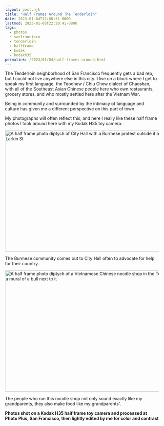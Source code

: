 ```yaml
---
layout: post.njk
title: "Half Frames Around The Tenderloin"
date: 2023-01-04T12:00:51-0800
lastmod: 2023-01-08T22:20:41-0800
tags: 
  - photos
  - sanfrancisco
  - tenderloin
  - halfframe
  - kodak
  - kodakh35
permalink: /2023/01/04/half-frames-around.html
---
```

The Tenderloin neighborhood of San Francisco frequently gets a bad rep, but I could not live anywhere else in this city. I live on a block where I get to speak my first language, the Teochew / Chiu Chow dialect of Chaoshan, with all of the Southeast Asian Chinese people here who own restaurants, grocery stores, and who mostly settled here after the Vietnam War.

Being in community and surrounded by the intimacy of language and culture has given me a different perspective on this part of town. 

My photographs will often reflect this, and here I really like these half frame photos I took around here with my Kodak H35 toy camera.

<img src="/photos/uploads/2c5ea91eac.jpg" width="600" height="397" alt="A half frame photo diptych of City Hall with a Burmese protest outside it and a view of Larkin St" />

<p>The Burmese community comes out to City Hall often to advocate for help for their country.</p>

<img src="/photos/uploads/159d70e99f.jpg" width="600" height="397" alt="A half frame photo diptych of a Vietnamese Chinese noodle shop in the Tenderloin and a mural of a bull next to it" />

<p>The people who run this noodle shop not only sound exactly like my grandparents, they also make food like my grandparents'.</p>

**Photos shot on a Kodak H35 half frame toy camera and processed at Photo Plus, San Francisco, then lightly edited by me for color and contrast**
